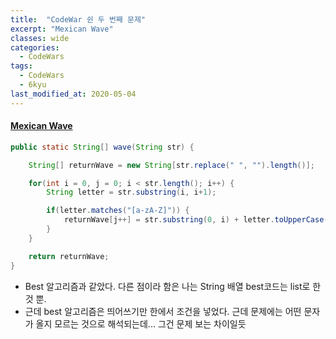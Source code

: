 ```yaml
---
title:  "CodeWar 쉰 두 번째 문제"
excerpt: "Mexican Wave"
classes: wide
categories:
  - CodeWars
tags:
  - CodeWars
  - 6kyu
last_modified_at: 2020-05-04
---
```


#### [Mexican Wave](https://www.codewars.com/kata/58f5c63f1e26ecda7e000029)

```java
public static String[] wave(String str) {

    String[] returnWave = new String[str.replace(" ", "").length()];

    for(int i = 0, j = 0; i < str.length(); i++) {
        String letter = str.substring(i, i+1);

        if(letter.matches("[a-zA-Z]")) {
            returnWave[j++] = str.substring(0, i) + letter.toUpperCase() + str.substring(i+1);
        }
    }	

    return returnWave;
}
```

* Best 알고리즘과 같았다. 다른 점이라 함은 나는 String 배열 best코드는 list로 한 것 뿐.
* 근데 best 알고리즘은 띄어쓰기만 한에서 조건을 넣었다. 근데 문제에는 어떤 문자가 올지 모르는 것으로 해석되는데... 그건 문제 보는 차이일듯
